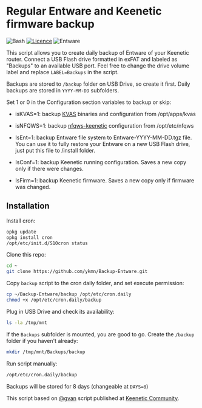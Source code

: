 # Regular Entware and Keenetic firmware backup


![Bash](https://img.shields.io/badge/Bash-89e051.svg?style=for-the-badge&logo=bash&logoColor=white)
[![Licence](https://img.shields.io/github/license/ykmn/ff-Logger?style=for-the-badge)](./LICENSE)
![Entware](https://img.shields.io/badge/Entware-0097dc.svg?style=for-the-badge&logo=Entware&logoColor=white)


This script allows you to create daily backup of Entware of your Keenetic router. Connect a USB Flash drive formatted in exFAT and labeled as "Backups" to an available USB port. Feel free to change the drive volume label and replace `LABEL=Backups` in the script.

Backups are stored to `/backup` folder on USB Drive, so create it first.
Daily backups are stored in `YYYY-MM-DD` subfolders.

Set 1 or 0 in the Configuration section variables to backup or skip:

* isKVAS=1: backup [KVAS](https://github.com/qzeleza/kvas) binaries and configuration from /opt/apps/kvas

* isNFQWS=1: backup [nfqws-keenetic](https://github.com/Anonym-tsk/nfqws-keenetic) configuration from /opt/etc/nfqws

* IsEnt=1: backup Entware file system to Entware-YYYY-MM-DD.tgz file. You can use it to fully restore your Entware on a new USB Flash drive, just put this file to /install folder.

* IsConf=1: backup Keenetic running configuration. Saves a new copy only if there were changes.

* IsFirm=1: backup Keenetic firmware. Saves a new copy only if firmware was changed.

## Installation

Install cron:
```bash
opkg update
opkg install cron
/opt/etc/init.d/S10cron status
```

Clone this repo:
```bash
cd ~
git clone https://github.com/ykmn/Backup-Entware.git
```

Copy `backup` script to the cron daily folder, and set execute permission:
```bash
cp ~/Backup-Entware/backup /opt/etc/cron.daily
chmod +x /opt/etc/cron.daily/backup
```

Plug in USB Drive and check its availability:
```bash
ls -la /tmp/mnt
```
If the `Backups` subfolder is mounted, you are good to go. Create the `/backup` folder if you haven't already:
```bash
mkdir /tmp/mnt/Backups/backup
```

Run script manually:
```bash
/opt/etc/cron.daily/backup
```

Backups will be stored for 8 days (changeable at `DAYS=8`)

This script based on [@gvan](https://forum.keenetic.ru/profile/6560-gvan/) script published at [Keenetic Community](https://forum.keenetic.ru/topic/1356-%D0%BF%D0%B5%D1%80%D0%B8%D0%BE%D0%B4%D0%B8%D1%87%D0%B5%D1%81%D0%BA%D0%BE%D0%B5-%D1%80%D0%B5%D0%B7%D0%B5%D1%80%D0%B2%D0%BD%D0%BE%D0%B5-%D0%BA%D0%BE%D0%BF%D0%B8%D1%80%D0%BE%D0%B2%D0%B0%D0%BD%D0%B8%D0%B5-entware-%D0%BA%D0%BE%D0%BD%D1%84%D0%B8%D0%B3%D0%B0-%D0%B8-%D0%BF%D1%80%D0%BE%D1%88%D0%B8%D0%B2%D0%BA%D0%B8/).
